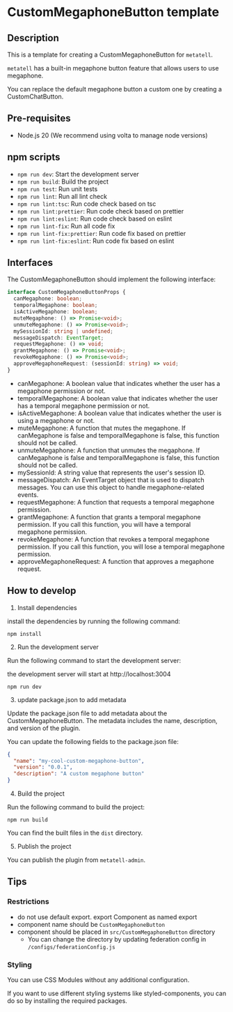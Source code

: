 # CustomMegaphoneButton template

## Description

This is a template for creating a CustomMegaphoneButton for `metatell`.

`metatell` has a built-in megaphone button feature that allows users to use megaphone.

You can replace the default megaphone button a custom one by creating a CustomChatButton.

## Pre-requisites

- Node.js 20 (We recommend using volta to manage node versions)

## npm scripts

- `npm run dev`: Start the development server
- `npm run build`: Build the project
- `npm run test`: Run unit tests
- `npm run lint`: Run all lint check
- `npm run lint:tsc`: Run code check based on tsc
- `npm run lint:prettier`: Run code check based on prettier
- `npm run lint:eslint`: Run code check based on eslint
- `npm run lint-fix`: Run all code fix
- `npm run lint-fix:prettier`: Run code fix based on prettier
- `npm run lint-fix:eslint`: Run code fix based on eslint

## Interfaces

The CustomMegaphoneButton should implement the following interface:

```ts
interface CustomMegaphoneButtonProps {
  canMegaphone: boolean;
  temporalMegaphone: boolean;
  isActiveMegaphone: boolean;
  muteMegaphone: () => Promise<void>;
  unmuteMegaphone: () => Promise<void>;
  mySessionId: string | undefined;
  messageDispatch: EventTarget;
  requestMegaphone: () => void;
  grantMegaphone: () => Promise<void>;
  revokeMegaphone: () => Promise<void>;
  approveMegaphoneRequest: (sessionId: string) => void;
}
```

- canMegaphone: A boolean value that indicates whether the user has a megaphone permission or not.
- temporalMegaphone: A boolean value that indicates whether the user has a temporal megaphone permission or not.
- isActiveMegaphone: A boolean value that indicates whether the user is using a megaphone or not.
- muteMegaphone: A function that mutes the megaphone. If canMegaphone is false and temporalMegaphone is false, this function should not be called.
- unmuteMegaphone: A function that unmutes the megaphone. If canMegaphone is false and temporalMegaphone is false, this function should not be called.
- mySessionId: A string value that represents the user's session ID.
- messageDispatch: An EventTarget object that is used to dispatch messages. You can use this object to handle megaphone-related events.
- requestMegaphone: A function that requests a temporal megaphone permission.
- grantMegaphone: A function that grants a temporal megaphone permission. If you call this function, you will have a temporal megaphone permission.
- revokeMegaphone: A function that revokes a temporal megaphone permission. If you call this function, you will lose a temporal megaphone permission.
- approveMegaphoneRequest: A function that approves a megaphone request.

## How to develop

1. Install dependencies

install the dependencies by running the following command:

```
npm install
```

2. Run the development server

Run the following command to start the development server:

the development server will start at http://localhost:3004

```
npm run dev
```

3. update package.json to add metadata

Update the package.json file to add metadata about the CustomMegaphoneButton. The metadata includes the name, description, and version of the plugin.

You can update the following fields to the package.json file:

```json
{
  "name": "my-cool-custom-megaphone-button",
  "version": "0.0.1",
  "description": "A custom megaphone button"
}
```

4. Build the project

Run the following command to build the project:

```
npm run build
```

You can find the built files in the `dist` directory.

5. Publish the project

You can publish the plugin from `metatell-admin`.

## Tips

### Restrictions

- do not use default export. export Component as named export
- component name should be `CustomMegaphoneButton`
- component should be placed in `src/CustomMegaphoneButton` directory
  - You can change the directory by updating federation config in `/configs/federationConfig.js`

### Styling

You can use CSS Modules without any additional configuration.

If you want to use different styling systems like styled-components, you can do so by installing the required packages.

